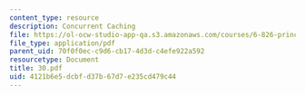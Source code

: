 ```yaml
---
content_type: resource
description: Concurrent Caching
file: https://ol-ocw-studio-app-qa.s3.amazonaws.com/courses/6-826-principles-of-computer-systems-spring-2002/4121b6e5dcbfd37b67d7e235cd479c44_30.pdf
file_type: application/pdf
parent_uid: 70f0f0ec-c9d6-cb17-4d3d-c4efe922a592
resourcetype: Document
title: 30.pdf
uid: 4121b6e5-dcbf-d37b-67d7-e235cd479c44
---
```

